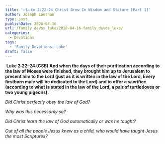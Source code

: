 ```yaml
---
title: '✅Luke 2:22-24 Christ Grew In Wisdom and Stature [Part 1]'
author: Joseph Louthan
type: post
publishDate: 2020-04-16
url: /family_devos_luke/2020-04-16-family_devos_luke/
categories:
  - Devotions
tags:
  - 'Family Devotions: Luke'
draft: false
---
```


​		**Luke 2:22–24 (CSB) And when the days of their purification according to the law of Moses were finished, they brought him up to Jerusalem to present him to the Lord  (just as it is written in the law of the Lord, Every firstborn male will be dedicated to the Lord)  and to offer a sacrifice (according to what is stated in the law of the Lord, a pair of turtledoves or two young pigeons).** 

*Did Christ perfectly obey the law of God?*

*Why was this necessarily so?*

*Did Christ learn the law of God automatically or was he taught?*

*Out of all* *the people Jesus knew as a child, who would have taught Jesus the most Scriptures?*

